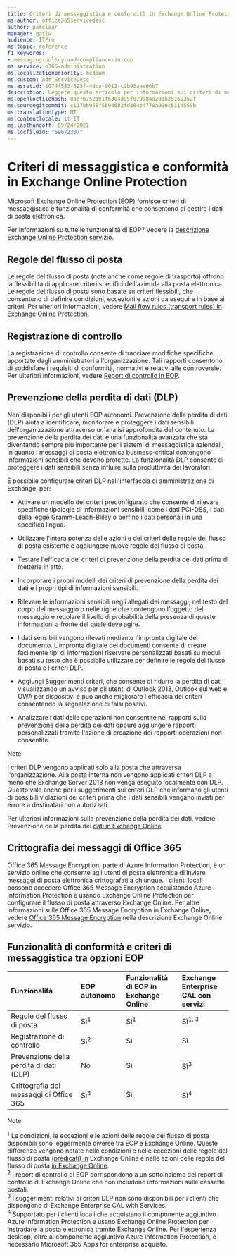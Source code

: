 ```yaml
---
title: Criteri di messaggistica e conformità in Exchange Online Protection
ms.author: office365servicedesc
author: pamelaar
manager: gailw
audience: ITPro
ms.topic: reference
f1_keywords:
- messaging-policy-and-compliance-in-eop
ms.service: o365-administration
ms.localizationpriority: medium
ms.custom: Adm_ServiceDesc
ms.assetid: 1074f583-523f-4dca-9012-c9b93aae96b7
description: Leggere questo articolo per informazioni sui criteri di messaggistica e sulle funzionalità di conformità in Microsoft Exchange Online Protection (EOP).
ms.openlocfilehash: 8bd7b752191f6304d95f079984a281b25169352f
ms.sourcegitcommit: c117bb958f5b94682fd384b4770a920c6114559b
ms.translationtype: MT
ms.contentlocale: it-IT
ms.lasthandoff: 09/24/2021
ms.locfileid: "59672307"
---
```

# <a name="messaging-policy-and-compliance-in-exchange-online-protection"></a>Criteri di messaggistica e conformità in Exchange Online Protection

Microsoft Exchange Online Protection (EOP) fornisce criteri di messaggistica e funzionalità di conformità che consentono di gestire i dati di posta elettronica.

Per informazioni su tutte le funzionalità di EOP? Vedere la [descrizione Exchange Online Protection servizio.](exchange-online-protection-service-description.md)

## <a name="mail-flow-rules"></a>Regole del flusso di posta

Le regole del flusso di posta (note anche come regole di trasporto) offrono la flessibilità di applicare criteri specifici dell'azienda alla posta elettronica. Le regole del flusso di posta sono basate su criteri flessibili, che consentono di definire condizioni, eccezioni e azioni da eseguire in base ai criteri. Per ulteriori informazioni, vedere [Mail flow rules (transport rules) in Exchange Online Protection](/microsoft-365/security/office-365-security/mail-flow-rules-transport-rules-0).

## <a name="audit-logging"></a>Registrazione di controllo

La registrazione di controllo consente di tracciare modifiche specifiche apportate dagli amministratori all'organizzazione. Tali rapporti consentono di soddisfare i requisiti di conformità, normativi e relativi alle controversie. Per ulteriori informazioni, vedere [Report di controllo in EOP](/microsoft-365/security/office-365-security/auditing-reports-in-eop).

## <a name="data-loss-prevention-dlp"></a>Prevenzione della perdita di dati (DLP)

Non disponibili per gli utenti EOP autonomi. Prevenzione della perdita di dati (DLP) aiuta a identificare, monitorare e proteggere i dati sensibili dell'organizzazione attraverso un'analisi approfondita del contenuto. La prevenzione della perdita dei dati è una funzionalità avanzata che sta diventando sempre più importante per i sistemi di messaggistica aziendali, in quanto i messaggi di posta elettronica business-critical contengono informazioni sensibili che devono protette. La funzionalità DLP consente di proteggere i dati sensibili senza influire sulla produttività dei lavoratori.

È possibile configurare criteri DLP nell'interfaccia di amministrazione di Exchange, per:

- Attivare un modello dei criteri preconfigurato che consente di rilevare specifiche tipologie di informazioni sensibili, come i dati PCI-DSS, i dati della legge Gramm-Leach-Bliley o perfino i dati personali in una specifica lingua.

- Utilizzare l'intera potenza delle azioni e dei criteri delle regole del flusso di posta esistente e aggiungere nuove regole del flusso di posta.

- Testare l'efficacia dei criteri di prevenzione della perdita dei dati prima di metterle in atto.

- Incorporare i propri modelli dei criteri di prevenzione della perdita dei dati e i propri tipi di informazioni sensibili.

- Rilevare le informazioni sensibili negli allegati dei messaggi, nel testo del corpo del messaggio o nelle righe che contengono l'oggetto del messaggio e regolare il livello di probabilità della presenza di queste informazioni a fronte del quale deve agire.

- I dati sensibili vengono rilevati mediante l'impronta digitale del documento. L'impronta digitale dei documenti consente di creare facilmente tipi di informazioni riservate personalizzati basati su moduli basati su testo che è possibile utilizzare per definire le regole del flusso di posta e i criteri DLP.

- Aggiungi Suggerimenti criteri, che consente di ridurre la perdita di dati visualizzando un avviso per gli utenti di Outlook 2013, Outlook sul web e OWA per dispositivi e può anche migliorare l'efficacia dei criteri consentendo la segnalazione di falsi positivi.

- Analizzare i dati delle operazioni non consentite nei rapporti sulla prevenzione della perdita dei dati oppure aggiungere rapporti personalizzati tramite l'azione di creazione dei rapporti operazioni non consentite.

> [!NOTE]
> I criteri DLP vengono applicati solo alla posta che attraversa l'organizzazione. Alla posta interna non vengono applicati criteri DLP a meno che Exchange Server 2013 non venga eseguito localmente con DLP. Questo vale anche per i suggerimenti sui criteri DLP che informano gli utenti di possibili violazioni dei criteri prima che i dati sensibili vengano inviati per errore a destinatari non autorizzati.

Per ulteriori informazioni sulla prevenzione della perdita dei dati, vedere Prevenzione della perdita dei [dati in Exchange Online](/exchange/security-and-compliance/data-loss-prevention/data-loss-prevention).

## <a name="office-365-message-encryption"></a>Crittografia dei messaggi di Office 365

Office 365 Message Encryption, parte di Azure Information Protection, è un servizio online che consente agli utenti di posta elettronica di inviare messaggi di posta elettronica crittografati a chiunque. I clienti locali possono accedere Office 365 Message Encryption acquistando Azure Information Protection e usando Exchange Online Protection per configurare il flusso di posta attraverso Exchange Online. Per altre informazioni sulle Office 365 Message Encryption in Exchange Online, vedere [Office 365 Message Encryption](../exchange-online-service-description/message-policy-and-compliance.md#office-365-message-encryption) nella descrizione Exchange Online servizio.

## <a name="messaging-policy-and-compliance-features-across-eop-options"></a>Funzionalità di conformità e criteri di messaggistica tra opzioni EOP

| Funzionalità | EOP autonomo | Funzionalità di EOP in <br/> Exchange Online | Exchange Enterprise <br/> CAL con servizi |
|:-----|:-----|:-----|:-----|
|Regole del flusso di posta|Sì<sup>1</sup>|Sì<sup>1</sup>|Sì<sup>1, 3</sup>|
|Registrazione di controllo|Sì<sup>2</sup>|Sì|Sì|
|Prevenzione della perdita di dati (DLP)|No|Sì|Sì<sup>3</sup>|
|Crittografia dei messaggi di Office 365|Sì<sup>4</sup>|Sì|Sì<sup>4</sup>|

> [!NOTE]
> <sup>1</sup> Le condizioni, le eccezioni e le azioni delle regole del flusso di posta disponibili sono leggermente diverse tra EOP e Exchange Online. Queste differenze vengono notate nelle condizioni e nelle eccezioni delle regole del flusso di posta [(predicati) in](/Exchange/security-and-compliance/mail-flow-rules/conditions-and-exceptions) Exchange Online e nelle azioni delle regole del flusso di posta [in Exchange Online](/Exchange/security-and-compliance/mail-flow-rules/mail-flow-rule-actions). <br/>
> <sup>2</sup> I report di controllo di EOP corrispondono a un sottoinsieme dei report di controllo di Exchange Online che non includono informazioni sulle cassette postali.<br/>
> <sup>3</sup> I suggerimenti relativi ai criteri DLP non sono disponibili per i clienti che dispongono di Exchange Enterprise CAL with Services.<br/>
> <sup>4</sup> Supportato per i clienti locali che acquistano il componente aggiuntivo Azure Information Protection e usano Exchange Online Protection per instradare la posta elettronica tramite Exchange Online. Per l'esperienza desktop, oltre al componente aggiuntivo Azure Information Protection, è necessario Microsoft 365 Apps for enterprise acquisto. <br/>